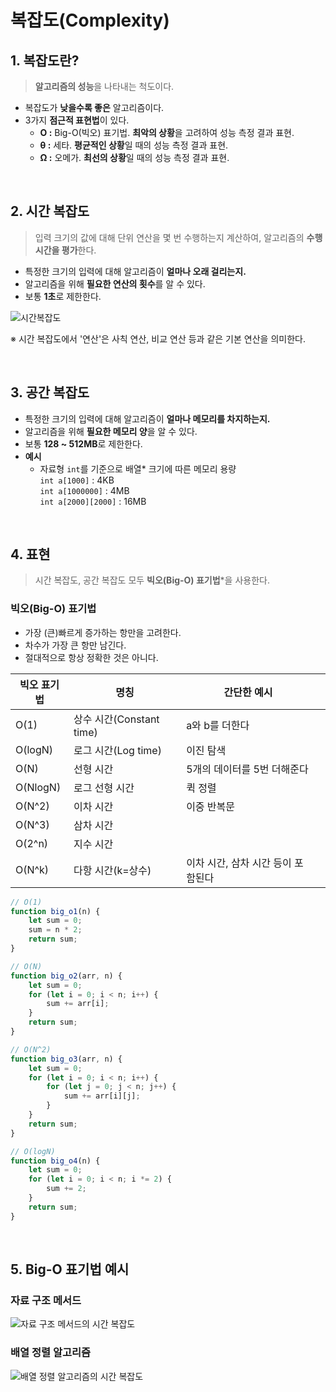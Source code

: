 # 복잡도(Complexity)
## 1. 복잡도란?

> **알고리즘의 성능**을 나타내는 척도이다.

- 복잡도가 **낮을수록 좋은** 알고리즘이다.
- 3가지 **점근적 표현법**이 있다.
    - **O :** Big-O(빅오) 표기법. **최악의 상황**을 고려하여 성능 측정 결과 표현.
    - **θ :** 세타. **평균적인 상황**일 때의 성능 측정 결과 표현.
    - **Ω :** 오메가. **최선의 상황**일 때의 성능 측정 결과 표현.
<br>

## 2. 시간 복잡도

> 입력 크기의 값에 대해 단위 연산을 몇 번 수행하는지 계산하여, 알고리즘의 **수행 시간을 평가**한다.

- 특정한 크기의 입력에 대해 알고리즘이 **얼마나 오래 걸리는지.**
- 알고리즘을 위해 **필요한 연산의 횟수**를 알 수 있다.
- 보통 **1초**로 제한한다.

![시간복잡도](https://user-images.githubusercontent.com/77854486/135038309-f417de19-4445-4916-b5e7-b5d26c236b28.jpeg)

※ 시간 복잡도에서 '연산'은 사칙 연산, 비교 연산 등과 같은 기본 연산을 의미한다.

<br>

## 3. 공간 복잡도

- 특정한 크기의 입력에 대해 알고리즘이 **얼마나 메모리를 차지하는지.**
- 알고리즘을 위해 **필요한 메모리 양**을 알 수 있다.
- 보통 **128 ~ 512MB**로 제한한다.
- **예시**
    - 자료형 `int`를 기준으로 배열* 크기에 따른 메모리 용량  
      `int a[1000]` : 4KB  
      `int a[1000000]` : 4MB  
      `int a[2000][2000]` : 16MB  
<br>

## 4. 표현

> 시간 복잡도, 공간 복잡도 모두 **빅오(Big-O) 표기법***을 사용한다.

### 빅오(Big-O) 표기법

- 가장 (큰)빠르게 증가하는 항만을 고려한다.
- 차수가 가장 큰 항만 남긴다.
- 절대적으로 항상 정확한 것은 아니다.

|빅오 표기법|명칭|간단한 예시||
|-|-|-|-|
|O(1)|상수 시간(Constant time)|a와 b를 더한다|
|O(logN)|로그 시간(Log time)|이진 탐색|
|O(N)|선형 시간|5개의 데이터를 5번 더해준다|
|O(NlogN)|로그 선형 시간|퀵 정렬|
|O(N^2)|이차 시간|이중 반복문|
|O(N^3)|삼차 시간|
|O(2^n)|지수 시간|
|O(N^k)|다항 시간(k=상수)|이차 시간, 삼차 시간 등이 포함된다||

```jsx
// O(1)
function big_o1(n) {
	let sum = 0;
	sum = n * 2;
	return sum;
}

// O(N)
function big_o2(arr, n) {
	let sum = 0;
	for (let i = 0; i < n; i++) {
		sum += arr[i];
	}
	return sum;
}

// O(N^2)
function big_o3(arr, n) {
	let sum = 0;
	for (let i = 0; i < n; i++) {
		for (let j = 0; j < n; j++) {
			sum += arr[i][j];
		}
	}
	return sum;
}

// O(logN)
function big_o4(n) {
	let sum = 0;
	for (let i = 0; i < n; i *= 2) {
		sum += 2;
	}
	return sum;
}
```
<br>

## 5. Big-O 표기법 예시

### 자료 구조 메서드

![자료 구조 메서드의 시간 복잡도](https://user-images.githubusercontent.com/77854486/135039681-3e9cc7b4-1fc0-4f08-aff0-c2a7acc81da3.png)

### 배열 정렬 알고리즘

![배열 정렬 알고리즘의 시간 복잡도](https://user-images.githubusercontent.com/77854486/135040140-8a4750f9-65f8-43f4-bb65-c4c67cd8b123.png)
<br>
